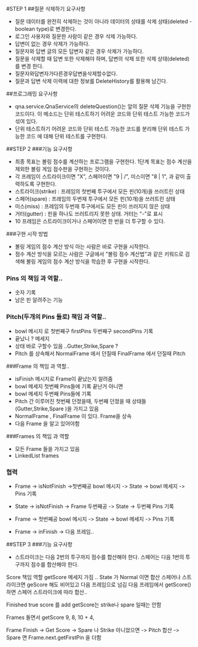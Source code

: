 #STEP 1
##질문 삭제하기 요구사항
* 질문 데이터를 완전히 삭제하는 것이 아니라 데이터의 상태를 삭제 상태(deleted - boolean type)로 변경한다.
* 로그인 사용자와 질문한 사람이 같은 경우 삭제 가능하다.
* 답변이 없는 경우 삭제가 가능하다.
* 질문자와 답변 글의 모든 답변자 같은 경우 삭제가 가능하다.
* 질문을 삭제할 때 답변 또한 삭제해야 하며, 답변의 삭제 또한 삭제 상태(deleted)를 변경 한다.
* 질문자와답변자가다른경우답변을삭제할수없다.
* 질문과 답변 삭제 이력에 대한 정보를 DeleteHistory를 활용해 남긴다.

##프로그래밍 요구사항
* qna.service.QnaService의 deleteQuestion()는 앞의 질문 삭제 기능을 구현한 코드이다. 
  이 메소드는 단위 테스트하기 어려운 코드와 단위 테스트 가능한 코드가 섞여 있다.
* 단위 테스트하기 어려운 코드와 단위 테스트 가능한 코드를 분리해 단위 테스트 가능한 코드 에 대해 단위 테스트를 구현한다.

##STEP 2
###기능 요구사항
* 최종 목표는 볼링 점수를 계산하는 프로그램을 구현한다. 1단계 목표는 점수 계산을 제외한 볼링 게임 점수판을 구현하는 것이다.
* 각 프레임이 스트라이크이면 "X", 스페어이면 "9 | /", 미스이면 "8 | 1", 과 같이 출력하도록 구현한다.
* 스트라이크(strike) : 프레임의 첫번째 투구에서 모든 핀(10개)을 쓰러트린 상태
* 스페어(spare) : 프레임의 두번재 투구에서 모든 핀(10개)을 쓰러트린 상태
* 미스(miss) : 프레임의 두번재 투구에서도 모든 핀이 쓰러지지 않은 상태
* 거터(gutter) : 핀을 하나도 쓰러트리지 못한 상태. 거터는 "-"로 표시
* 10 프레임은 스트라이크이거나 스페어이면 한 번을 더 투구할 수 있다.

###구현 시작 방법
* 볼링 게임의 점수 계산 방식 아는 사람은 바로 구현을 시작한다.
* 점수 계산 방식을 모르는 사람은 구글에서 "볼링 점수 계산법"과 같은 키워드로 검색해 볼링 게임의 점수 계산 방식을 학습한 후 구현을 시작한다.

### Pins 의 책임 과 역할..
* 숫자 기록
* 남은 핀 알려주는 기능

### Pitch(두개의 Pins 들로) 책임 과 역할..
* bowl 메시지 로 첫번째구 firstPins 두번째구 secondPins 기록
* 끝났니 ? 메세지
* 상태 바로 구할수 있음 ..Gutter,Strike,Spare ?
* Pitch 를 상속해서 NormalFrame 에서 던질때 FinalFrame 에서 던질때 Pitch

###Frame 의 책임 과 역할..

* isFinish 메시지로 Frame이 끝났는지 알려줌
* bowl 메세지 첫번째 Pins들에 기록 끝난거 아니면
* bowl 메세지 두번째 Pins들에 기록
* Pitch 간 이루어진 첫번째 던졌을때, 두번째 던졌을 때 상태들(Gutter,Strike,Spare )을 가지고 있음
* NormalFrame , FinalFrame 이 있다. Frame을 상속
* 다음 Frame 을 알고 있어야함

###Frames 의 책임 과 역할
* 모든 Frame 들을 가지고 있음
* LinkedList<Frame> frames 

### 협력
* Frame -> isNotFinish ->첫번째공 bowl 메시지 -> State -> bowl 메세지 -> Pins 기록
* State -> isNotFinish -> Frame 두번째공 -> State -> 두번째 Pins 기록

* Frame -> 첫번째공 bowl 메시지 -> State -> bowl 메세지 -> Pins 기록
* Frame -> inFinish -> 다음 프레임..

##STEP 3
###기능 요구사항

* 스트라이크는 다음 2번의 투구까지 점수를 합산해야 한다. 스페어는 다음 1번의 투구까지 점수를 합산해야 한다.

Score 책임 역할
getScore 메세지 가짐 ..
State 가 Normal 이면 합산
스페어나 스트라이크면 geScore 해도  비어있고 다음 프레임으로 넘김
다음 프레임에서 getScore() 하면 스페어 스트라이크에 따라 합산..

Finished true score 를 add
getScore는 strike나 spare 일때는 안함



Frames 돌면서 getScore 
9, 8, 10 + 4,

Frame Finish -> Get Score -> Spare 나 Strike 아니었으면 -> Pitch 합산
                          -> Spare 면 Frame.next.getFirstPin 을 더함
